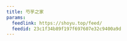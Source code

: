 ```yaml
---
title: 芍芋之家
params:
  feedlink: https://shoyu.top/feed/
  feedid: 23c1f34b89f197f697607e32c9400a9d
---
```

